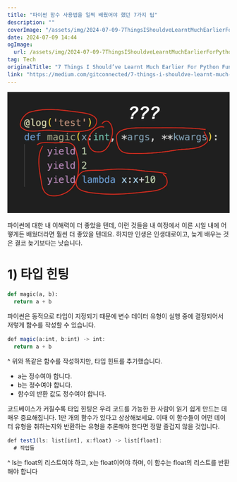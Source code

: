 ```yaml
---
title: "파이썬 함수 사용법을 일찍 배웠어야 했던 7가지 팁"
description: ""
coverImage: "/assets/img/2024-07-09-7ThingsIShouldveLearntMuchEarlierForPythonFunctions_0.png"
date: 2024-07-09 14:44
ogImage: 
  url: /assets/img/2024-07-09-7ThingsIShouldveLearntMuchEarlierForPythonFunctions_0.png
tag: Tech
originalTitle: "7 Things I Should’ve Learnt Much Earlier For Python Functions"
link: "https://medium.com/gitconnected/7-things-i-shouldve-learnt-much-earlier-for-python-functions-69d1108f0f62"
---
```





![이미지](/assets/img/2024-07-09-7ThingsIShouldveLearntMuchEarlierForPythonFunctions_0.png)

파이썬에 대한 내 이해력이 더 좋았을 텐데, 이런 것들을 내 여정에서 이른 시일 내에 어떻게든 배웠더라면 훨씬 더 좋았을 텐데요. 하지만 인생은 인생대로이고, 늦게 배우는 것은 결코 늦기보다는 낫습니다.

# 1) 타입 힌팅

```python
def magic(a, b):
  return a + b
```

<!-- TIL 수평 -->
<ins class="adsbygoogle"
     style="display:block"
     data-ad-client="ca-pub-4877378276818686"
     data-ad-slot="1549334788"
     data-ad-format="auto"
     data-full-width-responsive="true"></ins>
<script>
(adsbygoogle = window.adsbygoogle || []).push({});
</script>

파이썬은 동적으로 타입이 지정되기 때문에 변수 데이터 유형이 실행 중에 결정되어서 저렇게 함수를 작성할 수 있습니다.

```js
def magic(a:int, b:int) -> int:
  return a + b
```

^ 위와 똑같은 함수를 작성하지만, 타입 힌트를 추가했습니다.

- a는 정수여야 합니다.
- b는 정수여야 합니다.
- 함수의 반환 값도 정수여야 합니다.

<!-- TIL 수평 -->
<ins class="adsbygoogle"
     style="display:block"
     data-ad-client="ca-pub-4877378276818686"
     data-ad-slot="1549334788"
     data-ad-format="auto"
     data-full-width-responsive="true"></ins>
<script>
(adsbygoogle = window.adsbygoogle || []).push({});
</script>

코드베이스가 커질수록 타입 힌팅은 우리 코드를 가능한 한 사람이 읽기 쉽게 만드는 데 매우 중요해집니다. 1만 개의 함수가 있다고 상상해보세요. 이때 이 함수들이 어떤 데이터 유형을 취하는지와 반환하는 유형을 추론해야 한다면 정말 즐겁지 않을 것입니다.

```js
def test1(ls: list[int], x:float) -> list[float]:
  # 작업들
```

^ ls는 float의 리스트여야 하고, x는 float이어야 하며, 이 함수는 float의 리스트를 반환해야 합니다